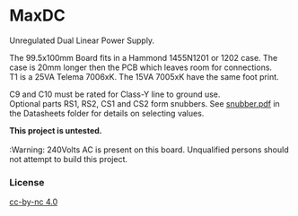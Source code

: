 # MaxDC
Unregulated Dual Linear Power Supply.

The 99.5x100mm Board fits in a Hammond 1455N1201 or 1202 case. The case is 20mm longer then the PCB which leaves room for connections.  
T1 is a 25VA Telema 7006xK. The 15VA 7005xK have the same foot print.

C9 and C10 must be rated for Class-Y line to ground use.  
Optional parts RS1, RS2, CS1 and CS2 form snubbers. See [snubber.pdf](Datasheets/snubber.pdf) in the Datasheets folder for details on selecting values.

**This project is untested.**<br>  
:Warning: 240Volts AC is present on this board. Unqualified persons should not attempt to build this project.  

### License
[cc-by-nc 4.0](LICENSE.md)

